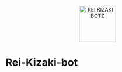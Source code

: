 <p align="center">
<img src="images.githubusercontent.com/94877704/143327855-b9855b57-360b-48fd-850b-b977974cf909.jpeg" alt="REI KIZAKI BOTZ" width="100" />

# Rei-Kizaki-bot
 
